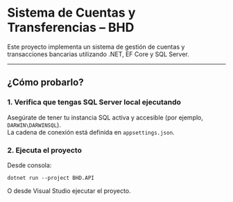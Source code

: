 ﻿# Sistema de Cuentas y Transferencias – BHD

Este proyecto implementa un sistema de gestión de cuentas y transacciones bancarias utilizando .NET, EF Core y SQL Server.

---

## ¿Cómo probarlo?

### 1. Verifica que tengas SQL Server local ejecutando

Asegúrate de tener tu instancia SQL activa y accesible (por ejemplo, `DARWIN\DARWINSQL`).  
La cadena de conexión está definida en `appsettings.json`.

### 2. Ejecuta el proyecto

Desde consola:

```
dotnet run --project BHD.API
```

O desde Visual Studio ejecutar el proyecto.
